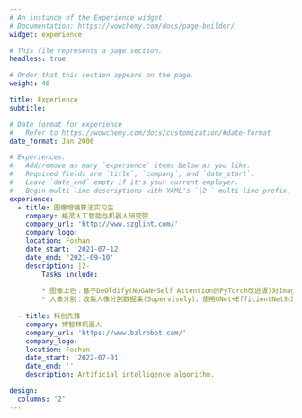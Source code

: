 ```yaml
---
# An instance of the Experience widget.
# Documentation: https://wowchemy.com/docs/page-builder/
widget: experience

# This file represents a page section.
headless: true

# Order that this section appears on the page.
weight: 40

title: Experience
subtitle:

# Date format for experience
#   Refer to https://wowchemy.com/docs/customization/#date-format
date_format: Jan 2006

# Experiences.
#   Add/remove as many `experience` items below as you like.
#   Required fields are `title`, `company`, and `date_start`.
#   Leave `date_end` empty if it's your current employer.
#   Begin multi-line descriptions with YAML's `|2-` multi-line prefix.
experience:
  - title: 图像增强算法实习生
    company: 格灵人工智能与机器人研究院
    company_url: 'http://www.szglint.com/'
    company_logo: 
    location: Foshan
    date_start: '2021-07-12'
    date_end: '2021-09-10'
    description: |2-
        Tasks include:
        
        * 图像上色：基于DeOldify(NoGAN+Self Attention的PyTorch改进版)对ImageNet数据集进行彩色化、基于InstColorization(实例分割+上色融合)对 Supervisely人像数据集上色；
        * 人像分割：收集人像分割数据集(Supervisely)，使用UNet+EfficientNet对其进行测试，得到人像的Masks.
        
  - title: 科创先锋
    company: 博智林机器人
    company_url: 'https://www.bzlrobot.com/'
    company_logo: 
    location: Foshan
    date_start: '2022-07-01'
    date_end: ''
    description: Artificial intelligence algorithm.

design:
  columns: '2'
---
```

